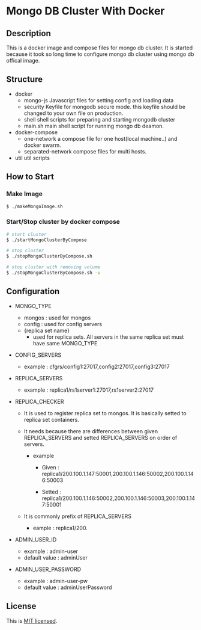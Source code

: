 # Mongo DB Cluster With Docker

## Description

This is a docker image and compose files for mongo db cluster.
It is started because it took so long time to configure mongo db cluster using mongo db offical image.

## Structure

- docker
  - mongo-js
    Javascript files for setting config and loading data
  - security
    Keyfile for mongodb secure mode. this keyfile should be changed to your own file on production.
  - shell
    shell scripts for preparing and starting mongodb cluster
  - main.sh
    main shell script for running mongo db deamon.
- docker-compose
  - one-network
    a compose file for one host(local machine..) and docker swarm.
  - separated-network
    compose files for multi hosts.
- util
  util scripts

## How to Start

### Make Image

```bash
$ ./makeMongoImage.sh
```

### Start/Stop cluster by docker compose

```bash
# start cluster
$ ./startMongoClusterByCompose

# stop cluster
$ ./stopMongoClusterByCompose.sh

# stop cluster with removing volume
$ ./stopMongoClusterByCompose.sh -v
```

## Configuration

- MONGO_TYPE
  - mongos : used for mongos
  - config : used for config servers
  - {replica set name}
    - used for replica sets. All servers in the same replica set must have same MONGO_TYPE

- CONFIG_SERVERS
  - example : cfgrs/config1:27017,config2:27017,config3:27017

- REPLICA_SERVERS
  - example : replica1/rs1server1:27017,rs1server2:27017

- REPLICA_CHECKER

  - It is used to register replica set to mongos. It is basically setted to replica set containers.

  - It needs because there are differences between given REPLICA_SERVERS and setted REPLICA_SERVERS on order of servers.

    - example

      - Given : replica1/200.100.1.147:50001,200.100.1.146:50002,200.100.1.146:50003

      - Setted : replica1/200.100.1.146:50002,200.100.1.146:50003,200.100.1.147:50001

  - It is commonly prefix of REPLICA_SERVERS

    - eample : replica1/200.

- ADMIN_USER_ID
  - example : admin-user
  - default value : adminUser

- ADMIN_USER_PASSWORD
  - example : admin-user-pw
  - default value : adminUserPassword

## License

This is [MIT licensed](LICENSE).
